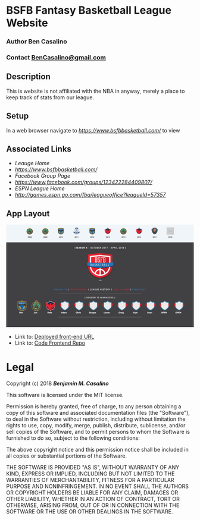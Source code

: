 # BSFB Fantasy Basketball League Website

### Author **Ben Casalino**
### Contact **BenCasalino@gmail.com**

## Description
This is website is not affiliated with the NBA in anyway, merely a place to keep track of stats from our league.

## Setup
In a web browser navigate to _https://www.bsfbbasketball.com/_ to view

## Associated Links
* _Leauge Home_
* _https://www.bsfbbasketball.com/_
* _Facebook Group Page_
* _https://www.facebook.com/groups/123422284409807/_
* _ESPN League Home_
* _http://games.espn.go.com/fba/leagueoffice?leagueId=57357_

## App Layout
![Layout of the Website](Layout.png)
- Link to: [Deployed front-end URL](www.bsfbbasketball.com/)
- Link to: [Code Frontend Repo](https://github.com/bencasalino/BSFB-League-Website/)

# Legal
Copyright (c) 2018 **_Benjamin M. Casalino_**

This software is licensed under the MIT license.

Permission is hereby granted, free of charge, to any person obtaining a copy
of this software and associated documentation files (the "Software"), to deal
in the Software without restriction, including without limitation the rights
to use, copy, modify, merge, publish, distribute, sublicense, and/or sell
copies of the Software, and to permit persons to whom the Software is
furnished to do so, subject to the following conditions:

The above copyright notice and this permission notice shall be included in
all copies or substantial portions of the Software.

THE SOFTWARE IS PROVIDED "AS IS", WITHOUT WARRANTY OF ANY KIND, EXPRESS OR
IMPLIED, INCLUDING BUT NOT LIMITED TO THE WARRANTIES OF MERCHANTABILITY,
FITNESS FOR A PARTICULAR PURPOSE AND NONINFRINGEMENT. IN NO EVENT SHALL THE
AUTHORS OR COPYRIGHT HOLDERS BE LIABLE FOR ANY CLAIM, DAMAGES OR OTHER
LIABILITY, WHETHER IN AN ACTION OF CONTRACT, TORT OR OTHERWISE, ARISING FROM,
OUT OF OR IN CONNECTION WITH THE SOFTWARE OR THE USE OR OTHER DEALINGS IN
THE SOFTWARE.
